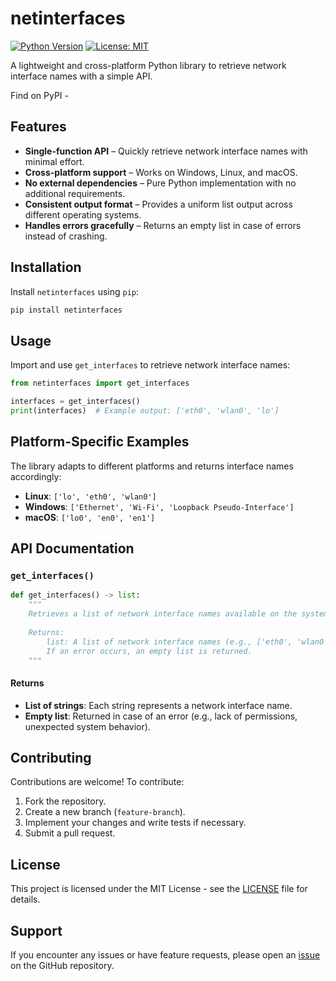 # netinterfaces

[![Python Version](https://img.shields.io/badge/python-3.7%2B-blue.svg)](https://www.python.org/)
[![License: MIT](https://img.shields.io/badge/License-MIT-yellow.svg)](https://opensource.org/licenses/MIT)

A lightweight and cross-platform Python library to retrieve network interface names with a simple API.

Find on PyPI -  

## Features
- **Single-function API** – Quickly retrieve network interface names with minimal effort.
- **Cross-platform support** – Works on Windows, Linux, and macOS.
- **No external dependencies** – Pure Python implementation with no additional requirements.
- **Consistent output format** – Provides a uniform list output across different operating systems.
- **Handles errors gracefully** – Returns an empty list in case of errors instead of crashing.

## Installation

Install `netinterfaces` using `pip`:

```bash
pip install netinterfaces
```

## Usage

Import and use `get_interfaces` to retrieve network interface names:

```python
from netinterfaces import get_interfaces

interfaces = get_interfaces()
print(interfaces)  # Example output: ['eth0', 'wlan0', 'lo']
```

## Platform-Specific Examples

The library adapts to different platforms and returns interface names accordingly:

- **Linux**: `['lo', 'eth0', 'wlan0']`
- **Windows**: `['Ethernet', 'Wi-Fi', 'Loopback Pseudo-Interface']`
- **macOS**: `['lo0', 'en0', 'en1']`

## API Documentation

### `get_interfaces()`
```python
def get_interfaces() -> list:
    """
    Retrieves a list of network interface names available on the system.
    
    Returns:
        list: A list of network interface names (e.g., ['eth0', 'wlan0', 'lo']).
        If an error occurs, an empty list is returned.
    """
```
#### Returns
- **List of strings**: Each string represents a network interface name.
- **Empty list**: Returned in case of an error (e.g., lack of permissions, unexpected system behavior).

## Contributing

Contributions are welcome! To contribute:
1. Fork the repository.
2. Create a new branch (`feature-branch`).
3. Implement your changes and write tests if necessary.
4. Submit a pull request.

## License

This project is licensed under the MIT License - see the [LICENSE](https://github.com/Deadpool2000/netinterfaces/blob/main/LICENSE) file for details.

## Support

If you encounter any issues or have feature requests, please open an [issue](https://github.com/Deadpool2000/netinterfaces/issues) on the GitHub repository.
